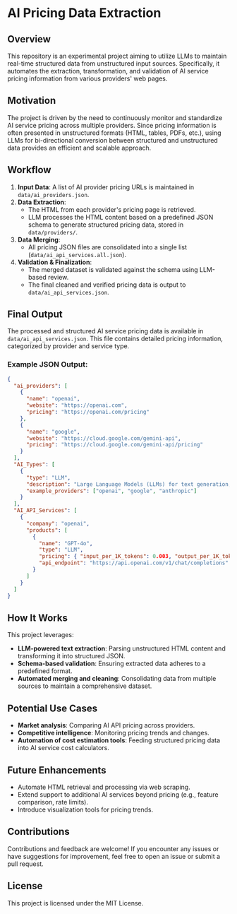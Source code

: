 # AI Pricing Data Extraction

## Overview
This repository is an experimental project aiming to utilize LLMs to maintain real-time structured data from unstructured input sources. Specifically, it automates the extraction, transformation, and validation of AI service pricing information from various providers' web pages.

## Motivation
The project is driven by the need to continuously monitor and standardize AI service pricing across multiple providers. Since pricing information is often presented in unstructured formats (HTML, tables, PDFs, etc.), using LLMs for bi-directional conversion between structured and unstructured data provides an efficient and scalable approach.

## Workflow

1. **Input Data**: A list of AI provider pricing URLs is maintained in `data/ai_providers.json`.
2. **Data Extraction**:
   - The HTML from each provider's pricing page is retrieved.
   - LLM processes the HTML content based on a predefined JSON schema to generate structured pricing data, stored in `data/providers/`.
3. **Data Merging**:
   - All pricing JSON files are consolidated into a single list (`data/ai_api_services.all.json`).
4. **Validation & Finalization**:
   - The merged dataset is validated against the schema using LLM-based review.
   - The final cleaned and verified pricing data is output to `data/ai_api_services.json`.

## Final Output
The processed and structured AI service pricing data is available in `data/ai_api_services.json`. This file contains detailed pricing information, categorized by provider and service type.

### Example JSON Output:
```json
{
  "ai_providers": [
    {
      "name": "openai",
      "website": "https://openai.com",
      "pricing": "https://openai.com/pricing"
    },
    {
      "name": "google",
      "website": "https://cloud.google.com/gemini-api",
      "pricing": "https://cloud.google.com/gemini-api/pricing"
    }
  ],
  "AI_Types": [
    {
      "type": "LLM",
      "description": "Large Language Models (LLMs) for text generation, conversation, and reasoning.",
      "example_providers": ["openai", "google", "anthropic"]
    }
  ],
  "AI_API_Services": [
    {
      "company": "openai",
      "products": [
        {
          "name": "GPT-4o",
          "type": "LLM",
          "pricing": { "input_per_1K_tokens": 0.003, "output_per_1K_tokens": 0.015, "currency": "USD" },
          "api_endpoint": "https://api.openai.com/v1/chat/completions"
        }
      ]
    }
  ]
}
```

## How It Works
This project leverages:
- **LLM-powered text extraction**: Parsing unstructured HTML content and transforming it into structured JSON.
- **Schema-based validation**: Ensuring extracted data adheres to a predefined format.
- **Automated merging and cleaning**: Consolidating data from multiple sources to maintain a comprehensive dataset.

## Potential Use Cases
- **Market analysis**: Comparing AI API pricing across providers.
- **Competitive intelligence**: Monitoring pricing trends and changes.
- **Automation of cost estimation tools**: Feeding structured pricing data into AI service cost calculators.

## Future Enhancements
- Automate HTML retrieval and processing via web scraping.
- Extend support to additional AI services beyond pricing (e.g., feature comparison, rate limits).
- Introduce visualization tools for pricing trends.

## Contributions
Contributions and feedback are welcome! If you encounter any issues or have suggestions for improvement, feel free to open an issue or submit a pull request.

## License
This project is licensed under the MIT License.

